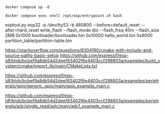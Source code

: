 


```
docker compose up -d

docker compose exec shell /opt/esp/entrypoint.sh bash
```



esptool.py esp32 -p /dev/ttyS3 -b 460800 --before=default_reset --after=hard_reset write_flash --flash_mode dio --flash_freq 40m --flash_size 2MB 0x1000 bootloader/bootloader.bin 0x10000 hello_world.bin 0x8000 partition_table/partition-table.bin


https://stackoverflow.com/questions/8304190/cmake-with-include-and-source-paths-basic-setup
https://github.com/espressif/esp-idf/blob/bcbef9a8db54d2deef83402f6e4403ccf298803a/examples/build_system/cmake/import_lib/main/CMakeLists.txt


https://github.com/espressif/esp-idf/blob/bcbef9a8db54d2deef83402f6e4403ccf298803a/examples/peripherals/gpio/generic_gpio/main/gpio_example_main.c

https://github.com/espressif/esp-idf/blob/bcbef9a8db54d2deef83402f6e4403ccf298803a/examples/peripherals/adc/single_read/adc/main/adc1_example_main.c

